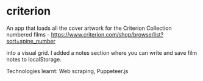 # criterion

An app that loads all the cover artwork for the Criterion Collection numbered films - https://www.criterion.com/shop/browse/list?sort=spine_number

into a visual grid. I added a notes section where you can write and save film notes to localStorage.


Technologies learnt:
Web scraping, Puppeteer.js
